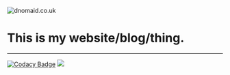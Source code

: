 ![dnomaid.co.uk](https://pi.dnomaid.co.uk/_img/wmark/old/liquorice.png)
# This is my website/blog/thing.
---
[![Codacy Badge](https://api.codacy.com/project/badge/Grade/6842163dcb4246cf846170c533d33016)](https://www.codacy.com/app/mrdnomaid/mrdnomaid.github.io?utm_source=github.com&amp;utm_medium=referral&amp;utm_content=mrdnomaid/mrdnomaid.github.io&amp;utm_campaign=Badge_Grade)
![](https://img.shields.io/website-up-down-green-red/http/dnomaid.co.uk.svg?label=status)
